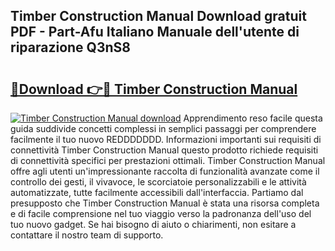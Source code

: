 ## Timber Construction Manual Download gratuit PDF - Part-Afu Italiano Manuale dell'utente di riparazione Q3nS8

# <h2><a href="http://dfg4k22.blite.top/?on=Timber+Construction+Manual">🔗Download 👉🔴 Timber Construction Manual</a></h2>

[![Timber Construction Manual download](https://i.imgur.com/lujVjoI.png)](http://dfg4k22.blite.top/?on=Timber+Construction+Manual)
Apprendimento reso facile questa guida suddivide concetti complessi in semplici passaggi per comprendere facilmente il tuo nuovo REDDDDDDD. Informazioni importanti sui requisiti di connettività Timber Construction Manual questo prodotto richiede requisiti di connettività specifici per prestazioni ottimali. Timber Construction Manual offre agli utenti un'impressionante raccolta di funzionalità avanzate come il controllo dei gesti, il vivavoce, le scorciatoie personalizzabili e le attività automatizzate, tutte facilmente accessibili dall'interfaccia. Partiamo dal presupposto che Timber Construction Manual è stata una risorsa completa e di facile comprensione nel tuo viaggio verso la padronanza dell'uso del tuo nuovo gadget. Se hai bisogno di aiuto o chiarimenti, non esitare a contattare il nostro team di supporto.
